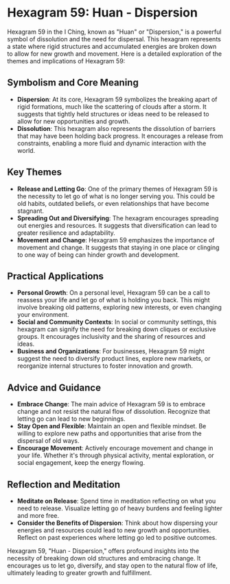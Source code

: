 # Hexagram 59: Huan - Dispersion

Hexagram 59 in the I Ching, known as "Huan" or "Dispersion," is a powerful symbol of dissolution and the need for dispersal. This hexagram represents a state where rigid structures and accumulated energies are broken down to allow for new growth and movement. Here is a detailed exploration of the themes and implications of Hexagram 59:

## Symbolism and Core Meaning
- **Dispersion**: At its core, Hexagram 59 symbolizes the breaking apart of rigid formations, much like the scattering of clouds after a storm. It suggests that tightly held structures or ideas need to be released to allow for new opportunities and growth.
- **Dissolution**: This hexagram also represents the dissolution of barriers that may have been holding back progress. It encourages a release from constraints, enabling a more fluid and dynamic interaction with the world.

## Key Themes
- **Release and Letting Go**: One of the primary themes of Hexagram 59 is the necessity to let go of what is no longer serving you. This could be old habits, outdated beliefs, or even relationships that have become stagnant.
- **Spreading Out and Diversifying**: The hexagram encourages spreading out energies and resources. It suggests that diversification can lead to greater resilience and adaptability.
- **Movement and Change**: Hexagram 59 emphasizes the importance of movement and change. It suggests that staying in one place or clinging to one way of being can hinder growth and development.

## Practical Applications
- **Personal Growth**: On a personal level, Hexagram 59 can be a call to reassess your life and let go of what is holding you back. This might involve breaking old patterns, exploring new interests, or even changing your environment.
- **Social and Community Contexts**: In social or community settings, this hexagram can signify the need for breaking down cliques or exclusive groups. It encourages inclusivity and the sharing of resources and ideas.
- **Business and Organizations**: For businesses, Hexagram 59 might suggest the need to diversify product lines, explore new markets, or reorganize internal structures to foster innovation and growth.

## Advice and Guidance
- **Embrace Change**: The main advice of Hexagram 59 is to embrace change and not resist the natural flow of dissolution. Recognize that letting go can lead to new beginnings.
- **Stay Open and Flexible**: Maintain an open and flexible mindset. Be willing to explore new paths and opportunities that arise from the dispersal of old ways.
- **Encourage Movement**: Actively encourage movement and change in your life. Whether it's through physical activity, mental exploration, or social engagement, keep the energy flowing.

## Reflection and Meditation
- **Meditate on Release**: Spend time in meditation reflecting on what you need to release. Visualize letting go of heavy burdens and feeling lighter and more free.
- **Consider the Benefits of Dispersion**: Think about how dispersing your energies and resources could lead to new growth and opportunities. Reflect on past experiences where letting go led to positive outcomes.

Hexagram 59, "Huan - Dispersion," offers profound insights into the necessity of breaking down old structures and embracing change. It encourages us to let go, diversify, and stay open to the natural flow of life, ultimately leading to greater growth and fulfillment.


